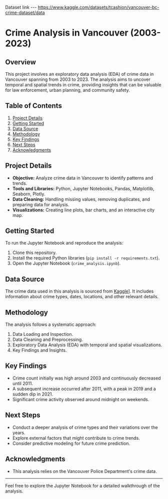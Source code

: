 
Dataset link ---   https://www.kaggle.com/datasets/tcashion/vancouver-bc-crime-dataset/data

# Crime Analysis in Vancouver (2003-2023)

## Overview
This project involves an exploratory data analysis (EDA) of crime data in Vancouver spanning from 2003 to 2023. The analysis aims to uncover temporal and spatial trends in crime, providing insights that can be valuable for law enforcement, urban planning, and community safety.

## Table of Contents
1. [Project Details](#project-details)
2. [Getting Started](#getting-started)
3. [Data Source](#data-source)
4. [Methodology](#methodology)
5. [Key Findings](#key-findings)
6. [Next Steps](#next-steps)
7. [Acknowledgments](#acknowledgments)

## Project Details
- **Objective:** Analyze crime data in Vancouver to identify patterns and trends.
- **Tools and Libraries:** Python, Jupyter Notebooks, Pandas, Matplotlib, Seaborn, Plotly.
- **Data Cleaning:** Handling missing values, removing duplicates, and preparing data for analysis.
- **Visualizations:** Creating line plots, bar charts, and an interactive city map.

## Getting Started
To run the Jupyter Notebook and reproduce the analysis:
1. Clone this repository.
2. Install the required Python libraries (`pip install -r requirements.txt`).
3. Open the Jupyter Notebook (`crime_analysis.ipynb`).

## Data Source
The crime data used in this analysis is sourced from [Kaggle](https://www.kaggle.com/datasets/tcashion/vancouver-bc-crime-dataset/data)]. It includes information about crime types, dates, locations, and other relevant details.

## Methodology
The analysis follows a systematic approach:
1. Data Loading and Inspection.
2. Data Cleaning and Preprocessing.
3. Exploratory Data Analysis (EDA) with temporal and spatial visualizations.
4. Key Findings and Insights.

## Key Findings
- Crime count initially was high around 2003 and continuously decreased until 2011.
- A subsequent increase occurred after 2011, with a peak in 2019 and a sudden dip in 2021.
- Significant crime activity observed around midnight on weekends.

## Next Steps
- Conduct a deeper analysis of crime types and their variations over the years.
- Explore external factors that might contribute to crime trends.
- Consider predictive modeling for future crime prediction.

## Acknowledgments
- This analysis relies on the Vancouver Police Department's crime data.


---

Feel free to explore the Jupyter Notebook for a detailed walkthrough of the analysis.
